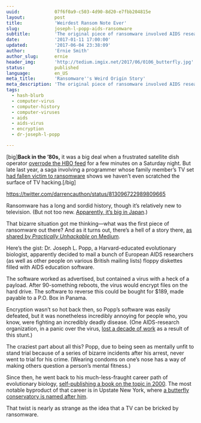 ```yaml
---
uuid:             07f6f0a9-c503-4d90-8d20-e7fbb204815e
layout:           post
title:            'Weirdest Ransom Note Ever'
slug:             joseph-l-popp-aids-ransomware
subtitle:         'The original piece of ransomware involved AIDS researchers, an evolutionary biologist, and a P.O. Box in Panama. Oh, and butterflies.'
date:             '2017-01-11 17:00:00'
updated:          '2017-06-04 23:38:09'
author:           'Ernie Smith'
author_slug:      ernie
header_img:       'http://tedium.imgix.net/2017/06/0106_butterfly.jpg'
status:           published
language:         en_US
meta_title:       'Ransomware''s Weird Origin Story'
meta_description: 'The original piece of ransomware involved AIDS researchers, an evolutionary biologist, and a P.O. Box in Panama. Oh, and butterflies.'
tags:
  - hash-blurb
  - computer-virus
  - computer-history
  - computer-viruses
  - aids
  - aids-virus
  - encryption
  - dr-joseph-l-popp

---
```


[big]**Back in the ’80s,** it was a big deal when a frustrated satellite dish operator [overrode the HBO feed](http://tedium.co/2015/08/27/early-satellite-dish-history/#captainmidnightthefolkherosatellitefansneeded) for a few minutes on a Saturday night. But late last year, a saga involving a programmer whose family member’s TV set [had fallen victim to ransomware](http://www.slate.com/blogs/future_tense/2016/12/28/ransomware_reported_on_smart_tv.html) shows we haven’t even scratched the surface of TV hacking.[/big]

https://twitter.com/darrencauthon/status/813096722989809665

Ransomware has a long and sordid history, though it’s relatively new to television. (But not too new. [Apparently, it’s big in Japan](http://www.infosecurity-magazine.com/news/japan-sees-a-spike-in-smart-tvs).)

That bizarre situation got me thinking—what was the first piece of ransomware out there? And as it turns out, there’s a hell of a story there, [as shared by *Practically Unhackable* on Medium](https://medium.com/un-hackable/the-bizarre-pre-internet-history-of-ransomware-bb480a652b4b#.9lt3wvnu8).

Here’s the gist: Dr. Joseph L. Popp, a Harvard-educated evolutionary biologist, apparently decided to mail a bunch of European AIDS researchers (as well as other people on various British mailing lists) floppy diskettes filled with AIDS education software.

The software worked as advertised, but contained a virus with a heck of a payload. After 90-something reboots, the virus would encrypt files on the hard drive. The software to reverse this could be bought for $189, made payable to a P.O. Box in Panama.

Encryption wasn’t so hot back then, so Popp’s software was easily defeated, but it was nonetheless incredibly annoying for people who, you know, were fighting an incredibly deadly disease. (One AIDS-research organization, in a panic over the virus, [lost a decade of work](http://vxheaven.org/lib/aew00.html) as a result of this stunt.)

The craziest part about all this? Popp, due to being seen as mentally unfit to stand trial because of a series of bizarre incidents after his arrest, never went to trial for his crime. (Wearing condoms on one’s nose has a way of making others question a person’s mental fitness.)

Since then, he went back to his much-less-fraught career path of evolutionary biology, [self-publishing a book on the topic in 2000](http://www.villagevoice.com/news/dr-popp-the-first-computer-virus-and-the-purpose-of-human-life-studies-in-crap-gapes-at-popular-evolution-6659397). The most notable byproduct of that career is in Upstate New York, where [a butterfly conservatory is named after him](http://www.poppbutterflyconservatory.com/).

That twist is nearly as strange as the idea that a TV can be bricked by ransomware.
